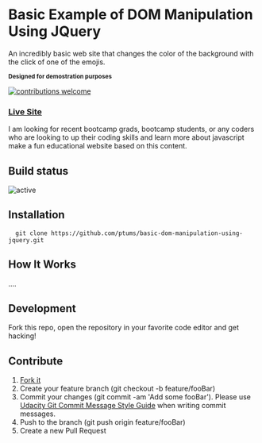 # Basic Example of DOM Manipulation Using JQuery

An incredibly basic web site that changes the color of the background with the click of one of the emojis.

<sup>**Designed for demostration purposes**</sup>

[![contributions welcome](https://img.shields.io/badge/contributions-welcome-brightgreen.svg?style=flat)](https://github.com/dwyl/esta/issues)

### [Live Site](https://ptums.github.io/change-background-color-demo/)

I am looking for recent bootcamp grads, bootcamp students, or any coders who are looking to up their coding skills and learn more about javascript make a fun educational website based on this content. 

## Build status

![active](https://www.repostatus.org/badges/latest/active.svg)

## Installation

``` 
  git clone https://github.com/ptums/basic-dom-manipulation-using-jquery.git
```

## How It Works

.... 


## Development

Fork this repo, open the repository in your favorite code editor and get hacking!

## Contribute

1. [Fork it](https://github.com/ptums/basic-dom-manipulation-using-jquery/fork)
2. Create your feature branch (git checkout -b feature/fooBar)
3. Commit your changes (git commit -am 'Add some fooBar'). Please use [Udacity Git Commit Message Style Guide](https://udacity.github.io/git-styleguide/) when writing commit messages.
4. Push to the branch (git push origin feature/fooBar)
5. Create a new Pull Request
